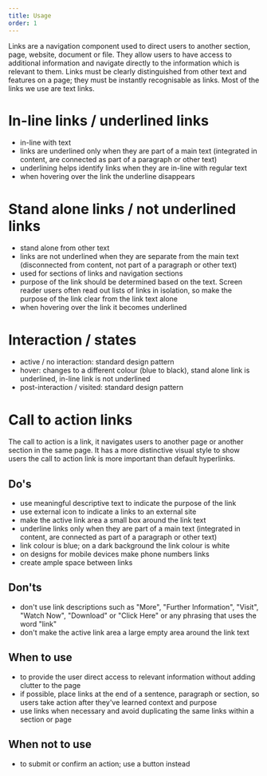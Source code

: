 ```yaml
---
title: Usage
order: 1
---
```

Links are a navigation component used to direct users to another section, page, website, document or file. They allow users to have access to additional information and navigate directly to the information which is relevant to them. Links must be clearly distinguished from other text and features on a page; they must be instantly recognisable as links. Most of the links we use are text links.

# In-line links / underlined links 

- in-line with text
- links are underlined only when they are part of a main text (integrated in content, are connected as part of a paragraph or other text)
- underlining helps identify links when they are in-line with regular text
- when hovering over the link the underline disappears

  

# Stand alone links / not underlined links

- stand alone from other text
- links are not underlined when they are separate from the main text (disconnected from content, not part of a paragraph or other text)
- used for sections of links and navigation sections
- purpose of the link should be determined based on the text. Screen reader users often read out lists of links in isolation, so make the purpose of the link clear from the link text alone
- when hovering over the link it becomes underlined

  

# Interaction / states

- active / no interaction: standard design pattern
- hover: changes to a different colour (blue to black), stand alone link is underlined, in-line link is not underlined
- post-interaction / visited: standard design pattern

  

# Call to action links

The call to action is a link, it navigates users to another page or another section in the same page. It has a more distinctive visual style to show users the call to action link is more important than default hyperlinks.

  

## Do's

- use meaningful descriptive text to indicate the purpose of the link
- use external icon to indicate a links to an external site
- make the active link area a small box around the link text
- underline links only when they are part of a main text (integrated in content, are connected as part of a paragraph or other text)
- link colour is blue; on a dark background the link colour is white
- on designs for mobile devices make phone numbers links
- create ample space between links

## Don'ts

- don't use link descriptions such as "More", "Further Information", "Visit", "Watch Now", "Download" or "Click Here" or any phrasing that uses the word "link"
- don't make the active link area a large empty area around the link text

## When to use

- to provide the user direct access to relevant information without adding clutter to the page
- if possible, place links at the end of a sentence, paragraph or section, so users take action after they've learned context and purpose
- use links when necessary and avoid duplicating the same links within a section or page

## When not to use

- to submit or confirm an action; use a button instead
